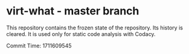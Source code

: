 # virt-what - master branch

This repository contains the frozen state of the repository.
Its history is cleared. It is used only for static code
analysis with Codacy.

Commit Time: 1711609545